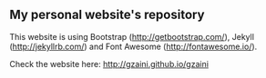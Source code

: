 ## My personal website's repository  

This website is using Bootstrap (http://getbootstrap.com/), Jekyll (http://jekyllrb.com/) and Font Awesome (http://fontawesome.io/).


Check the website here: http://gzaini.github.io/gzaini
